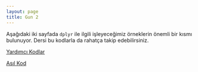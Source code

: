 ```yaml
---
layout: page
title: Gun 2
---
```


Aşağıdaki iki sayfada ```dplyr``` ile ilgili işleyeceğimiz örneklerin önemli bir kısmı bulunuyor. Dersi bu kodlarla da rahatça takip edebilirsiniz.

[Yardımcı Kodlar](https://github.com/r338/ab-2016/blob/master/materyaller/kodlar/dplyr_ve_ggplot2_on_fonksiyonlar.r)

[Asıl Kod](https://github.com/r338/ab-2016/blob/master/materyaller/kodlar/dplyr_ornegi.r)






